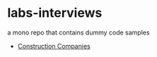 # labs-interviews
a mono repo that contains dummy code samples

- [Construction Companies](./construction-co)

